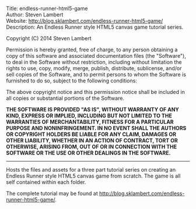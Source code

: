 Title: endless-runner-html5-game<br>
Author: Steven Lambert<br>
Website: http://blog.sklambert.com/endless-runner-html5-game/<br>
Description: An Endless Runner style HTML5 canvas game tutorial series.

Copyright (C) 2014 Steven Lambert

Permission is hereby granted, free of charge, to any person obtaining a copy of this software and associated documentation files (the "Software"), to deal in the Software without restriction, including without limitation the rights to use, copy, modify, merge, publish, distribute, sublicense, and/or sell copies of the Software, and to permit persons to whom the Software is furnished to do so, subject to the following conditions:

The above copyright notice and this permission notice shall be included in all copies or substantial portions of the Software.

**THE SOFTWARE IS PROVIDED "AS IS", WITHOUT WARRANTY OF ANY KIND, EXPRESS OR IMPLIED, INCLUDING BUT NOT LIMITED TO THE WARRANTIES OF MERCHANTABILITY, FITNESS FOR A PARTICULAR PURPOSE AND NONINFRINGEMENT. IN NO EVENT SHALL THE AUTHORS OR COPYRIGHT HOLDERS BE LIABLE FOR ANY CLAIM, DAMAGES OR OTHER LIABILITY, WHETHER IN AN ACTION OF CONTRACT, TORT OR OTHERWISE, ARISING FROM, OUT OF OR IN CONNECTION WITH THE SOFTWARE OR THE USE OR OTHER DEALINGS IN THE SOFTWARE.**
- - -
Hosts the files and assets for a three part tutorial series on creating an Endless Runner style HTML5 canvas game from scratch. The game is all self contained within each folder.

The complete tutorial may be found at http://blog.sklambert.com/endless-runner-html5-game/.
